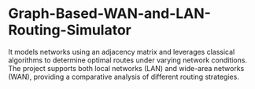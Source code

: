 # Graph-Based-WAN-and-LAN-Routing-Simulator
It models networks using an adjacency matrix and leverages classical algorithms to determine optimal routes under varying network conditions. The project supports both local networks (LAN) and wide-area networks (WAN), providing a comparative analysis of different routing strategies.

